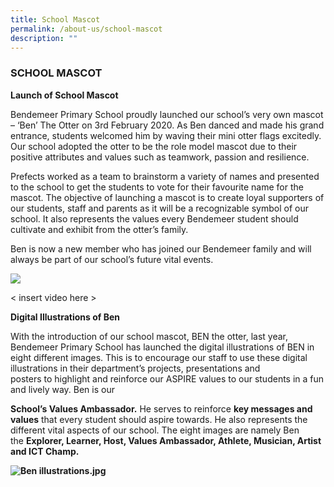 ```yaml
---
title: School Mascot
permalink: /about-us/school-mascot
description: ""
---
```

### SCHOOL MASCOT

**Launch of School Mascot**

Bendemeer Primary School proudly launched our school’s very own mascot – ‘Ben’ The Otter on 3rd February 2020. As Ben danced and made his grand entrance, students welcomed him by waving their mini otter flags excitedly. Our school adopted the otter to be the role model mascot due to their positive attributes and values such as teamwork, passion and resilience.

Prefects worked as a team to brainstorm a variety of names and presented to the school to get the students to vote for their favourite name for the mascot. The objective of launching a mascot is to create loyal supporters of our students, staff and parents as it will be a recognizable symbol of our school. It also represents the values every Bendemeer student should cultivate and exhibit from the otter’s family. 

Ben is now a new member who has joined our Bendemeer family and will always be part of our school’s future vital events. 

![](https://bendemeerpri-moe-edu-sg-admin.cwp.sg/pix/spacer.gif)

  < insert video here >

  

**Digital Illustrations of Ben** 

With the introduction of our school mascot, BEN the otter, last year, Bendemeer Primary School has launched the digital illustrations of BEN in eight different images. This is to encourage our staff to use these digital illustrations in their department’s projects, presentations and posters to highlight and reinforce our ASPIRE values to our students in a fun and lively way. Ben is our

**School’s Values Ambassador.** He serves to reinforce **key messages and values** that every student should aspire towards. He also represents the different vital aspects of our school. The eight images are namely Ben the **Explorer, Learner, Host, Values Ambassador, Athlete, Musician, Artist and ICT Champ.**

**![Ben illustrations.jpg](https://bendemeerpri-moe-edu-sg-admin.cwp.sg/qql/slot/u939/2021%20Website%20Updates/May/Student%20Leadership/Ben%20illustrations/Ben%20illustrations.jpg)**